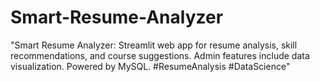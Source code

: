 # Smart-Resume-Analyzer
"Smart Resume Analyzer: Streamlit web app for resume analysis, skill recommendations, and course suggestions. Admin features include data visualization. Powered by MySQL. #ResumeAnalysis #DataScience"

